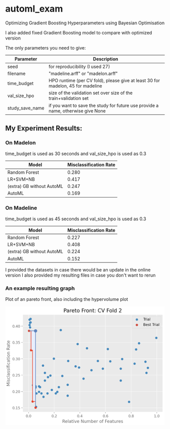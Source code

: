# automl_exam
Optimizing Gradient Boosting Hyperparameters using Bayesian Optimisation

I also added fixed Gradient Boosting model to compare with optimized version

The only parameters you need to give:

Parameter | Description
--- | ---
seed | for reproducibility (I used 27) 
filename | "madeline.arff" or "madelon.arff"
time_budget | HPO runtime (per CV fold), please give at least 30 for madelon, 45 for madeline
val_size_hpo | size of the validation set over size of the train+validation set 
study_save_name | if you want to save the study for future use provide a name, otherwise give None

## My Experiment Results:

### On Madelon

time_budget is used as 30 seconds and val_size_hpo is used as 0.3

Model | Misclassification Rate
--- | ---
Random Forest | 0.280
LR+SVM+NB | 0.417
(extra) GB without AutoML | 0.247
AutoML | 0.169

### On Madeline

time_budget is used as 45 seconds and val_size_hpo is used as 0.3

Model | Misclassification Rate
--- | ---
Random Forest | 0.227
LR+SVM+NB | 0.408
(extra) GB without AutoML | 0.224
AutoML | 0.152

I provided the datasets in case there would be an update in the online version
I also provided my resulting files in case you don't want to rerun

### An example resulting graph
Plot of an pareto front, also including the hypervolume plot

![alt text](example.png)